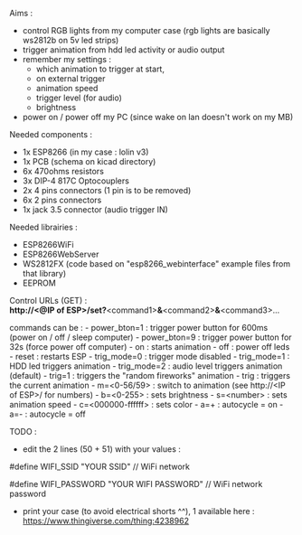 Aims : 
- control RGB lights from my computer case (rgb lights are basically ws2812b on 5v led strips)
- trigger animation from hdd led activity or audio output
- remember my settings :
	- which animation to trigger at start, 
	- on external trigger
	- animation speed
	- trigger level (for audio)
	- brightness
- power on / power off my PC (since wake on lan doesn't work on my MB)

Needed components : 
- 1x ESP8266 (in my case : lolin v3)
- 1x PCB (schema on kicad directory)
- 6x 470ohms resistors
- 3x DIP-4 817C Optocouplers
- 2x 4 pins connectors (1 pin is to be removed)
- 6x 2 pins connectors
- 1x jack 3.5 connector (audio trigger IN)

Needed librairies : 
- ESP8266WiFi
- ESP8266WebServer
- WS2812FX (code based on "esp8266_webinterface" example files from that library)
- EEPROM

Control URLs (GET) : <br>
<b>http://&#60;@IP of ESP&#62;/set?</b>&#60;command1&#62;<b>&</b>&#60;command2&#62;<b>&</b>&#60;command3&#62;...

commands can be :
	- power_bton=1		: trigger power button for 600ms (power on / off / sleep computer)
	- power_bton=9		: trigger power button for 32s (force power off computer)
	- on			: starts animation
	- off			: power off leds
	- reset			: restarts ESP
	- trig_mode=0  		: trigger mode disabled
	- trig_mode=1  		: HDD led triggers animation
	- trig_mode=2  		: audio level triggers animation (default)
	- trig=1		: triggers the "random fireworks" animation
	- trig			: triggers the current animation
	- m=&#60;0-56/59&#62;		: switch to animation (see http://&#60;IP of ESP&#62;/ for numbers)
	- b=&#60;0-255&#62;		: sets brightness
	- s=&#60;number&#62;		: sets animation speed
	- c=&#60;000000-ffffff&#62;	: sets color
	- a=+			: autocycle = on
	- a=-			: autocycle = off

TODO : 
- edit the 2 lines (50 + 51) with your values :

#define WIFI_SSID "YOUR SSID"     // WiFi network

#define WIFI_PASSWORD "YOUR WIFI PASSWORD" // WiFi network password

- print your case (to avoid electrical shorts ^^), 1 available here : https://www.thingiverse.com/thing:4238962
